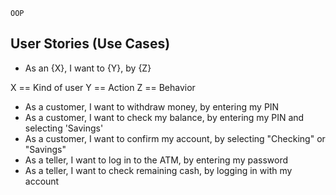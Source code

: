 ```
OOP

```

## User Stories (Use Cases)

* As an {X}, I want to {Y}, by {Z}

X == Kind of user
Y == Action
Z == Behavior

* As a customer, I want to withdraw money, by entering my PIN
* As a customer, I want to check my balance, by entering my PIN and selecting 'Savings'
* As a customer, I want to confirm my account, by selecting "Checking" or "Savings"
* As a teller, I want to log in to the ATM, by entering my password
* As a teller, I want to check remaining cash, by logging in with my account
